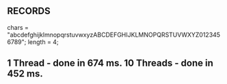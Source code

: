 ## RECORDS
chars = "abcdefghijklmnopqrstuvwxyzABCDEFGHIJKLMNOPQRSTUVWXYZ0123456789";
length = 4;

1 Thread - done in 674 ms.
10 Threads - done in 452 ms.
-------------------------------------------------------------------------
